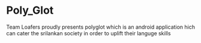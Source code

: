 # Poly_Glot


Team Loafers proudly presents polyglot which is an android application hich can cater the srilankan society in order to uplift their languge skills

